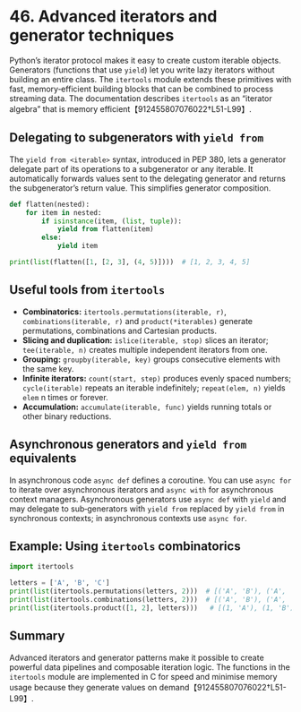 # 46. Advanced iterators and generator techniques

Python’s iterator protocol makes it easy to create custom iterable objects.
Generators (functions that use `yield`) let you write lazy iterators without
building an entire class.  The `itertools` module extends these primitives
with fast, memory‑efficient building blocks that can be combined to process
streaming data.  The documentation describes `itertools` as an “iterator
algebra” that is memory efficient【912455807076022†L51-L99】.

## Delegating to subgenerators with `yield from`

The `yield from <iterable>` syntax, introduced in PEP 380, lets a generator
delegate part of its operations to a subgenerator or any iterable.  It
automatically forwards values sent to the delegating generator and returns the
subgenerator’s return value.  This simplifies generator composition.

```python
def flatten(nested):
    for item in nested:
        if isinstance(item, (list, tuple)):
            yield from flatten(item)
        else:
            yield item

print(list(flatten([1, [2, 3], (4, 5)])))  # [1, 2, 3, 4, 5]
```

## Useful tools from `itertools`

- **Combinatorics:** `itertools.permutations(iterable, r)`,
  `combinations(iterable, r)` and `product(*iterables)` generate permutations,
  combinations and Cartesian products.
- **Slicing and duplication:** `islice(iterable, stop)` slices an iterator;
  `tee(iterable, n)` creates multiple independent iterators from one.
- **Grouping:** `groupby(iterable, key)` groups consecutive elements with the
  same key.
- **Infinite iterators:** `count(start, step)` produces evenly spaced numbers;
  `cycle(iterable)` repeats an iterable indefinitely; `repeat(elem, n)` yields
  `elem` n times or forever.
- **Accumulation:** `accumulate(iterable, func)` yields running totals or other
  binary reductions.

## Asynchronous generators and `yield from` equivalents

In asynchronous code `async def` defines a coroutine.  You can use
`async for` to iterate over asynchronous iterators and `async with` for
asynchronous context managers.  Asynchronous generators use `async def` with
`yield` and may delegate to sub‑generators with `yield from` replaced by
`yield from` in synchronous contexts; in asynchronous contexts use `async for`.

## Example: Using `itertools` combinatorics

```python
import itertools

letters = ['A', 'B', 'C']
print(list(itertools.permutations(letters, 2)))  # [('A', 'B'), ('A', 'C'), ...]
print(list(itertools.combinations(letters, 2)))  # [('A', 'B'), ('A', 'C'), ('B', 'C')]
print(list(itertools.product([1, 2], letters)))   # [(1, 'A'), (1, 'B'), ...]
```

## Summary

Advanced iterators and generator patterns make it possible to create powerful
data pipelines and composable iteration logic.  The functions in the
`itertools` module are implemented in C for speed and minimise memory usage
because they generate values on demand【912455807076022†L51-L99】.
